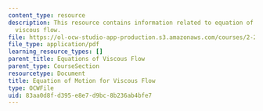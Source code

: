 ```yaml
---
content_type: resource
description: This resource contains information related to equation of motion for
  viscous flow.
file: https://ol-ocw-studio-app-production.s3.amazonaws.com/courses/2-25-advanced-fluid-mechanics-fall-2013/83aa0d8fd395e8e7d9bc8b236ab4bfe7_MIT2_25F13_Equat_of_Motio.pdf
file_type: application/pdf
learning_resource_types: []
parent_title: Equations of Viscous Flow
parent_type: CourseSection
resourcetype: Document
title: Equation of Motion for Viscous Flow
type: OCWFile
uid: 83aa0d8f-d395-e8e7-d9bc-8b236ab4bfe7
---
```

